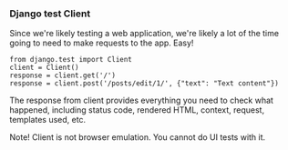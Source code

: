 ### Django test Client

Since we're likely testing a web application, we're likely a lot of the time going to need to make requests to the app. Easy!

    from django.test import Client
    client = Client()
    response = client.get('/')
    response = client.post('/posts/edit/1/', {"text": "Text content"})

The response from client provides everything you need to check what happened, including status code, rendered HTML, context, request, templates used, etc.

Note! Client is not browser emulation. You cannot do UI tests with it.
